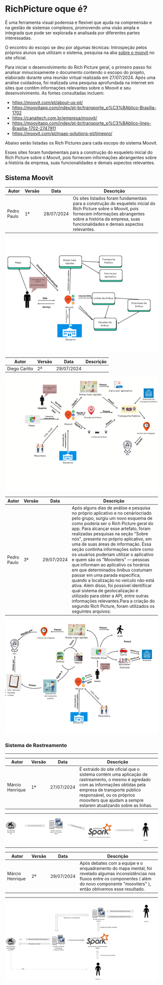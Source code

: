 # RichPicture oque é?

É uma ferramenta visual poderosa e flexível que ajuda na compreensão e na gestão de sistemas complexos, promovendo uma visão ampla e integrada que pode ser explorada e analisada por diferentes partes interessadas.

O encontro do escopo se deu por algumas técnicas: Introspeção pelos próprios alunos que utilizam o sistema, pesquisa na aba [sobre o moovit](https://moovit.com/pt/about-us-pt/) no site oficial.

Para iniciar o desenvolvimento do Rich Picture geral, o primeiro passo foi
analisar minuciosamente o documento contendo o escopo do projeto, elaborado
durante uma reunião virtual realizada em 27/07/2024. Após uma análise cuidadosa,
foi realizada uma pesquisa aprofundada na internet em sites que contêm informações
relevantes sobre o Moovit e seu desenvolvimento. As fontes consultadas incluem:

* https://moovit.com/pt/about-us-pt/
* https://moovitapp.com/index/pt-br/transporte_p%C3%BAblico-Brasilia-1702
* https://canaltech.com.br/empresa/moovit/
* https://moovitapp.com/index/pt-br/transporte_p%C3%BAblico-lines-Brasilia-1702-2747911
* https://moovit.com/pt/maas-solutions-pt/timepro/

Abaixo serão listadas os Rich Pictures para cada escopo do sistema Moovit.

Esses sites foram fundamentais para a construção do esqueleto inicial do Rich
Picture sobre o Moovit, pois fornecem informações abrangentes sobre a história da
empresa, suas funcionalidades e demais aspectos relevantes.


## Sistema Moovit

|Autor| Versão          |Data| Descrição |
|----|----|---------- |-----|
|Pedro Paulo| 1ª | 28/07/2024 |Os sites listados foram fundamentais para a construção do esqueleto inicial do Rich Picture sobre o Moovit, pois fornecem informações abrangentes sobre a história da empresa, suas funcionalidades e demais aspectos relevantes.|

![Primeira Versão](../assets/Rich-picture/RichPicture%20MoovitV1.png)

|Autor| Versão          |Data| Descrição |
|----|----|---------- |-----|
|Diego Carlito| 2ª | 29/07/2024 ||

![Primeira Versão](../assets/Rich-picture/RichPicture%20MoovitV2.png)

|Autor| Versão          |Data| Descrição |
|----|----|---------- |-----|
|Pedro Paulo| 3ª | 29/07/2024 |Após alguns dias de análise e pesquisa no próprio aplicativo e no cenáriocriado pelo grupo, surgiu um novo esquema de como poderia ser o Rich Picture geral do app. Para alcançar esse artefato, foram realizadas pesquisas na seção "Sobre nós", presente no próprio aplicativo, em uma de suas áreas de informação. Essa seção continha informações sobre como os usuários poderiam utilizar o aplicativo e quem são os "Mooviters" — pessoas que informam ao aplicativo os horários em que determinados ônibus costumam passar em uma parada específica, quando a localização no veículo não está ativa. Além disso, foi possível identificar qual sistema de geolocalização é utilizado para obter a API, entre outras informações relevantes.Para a criação do segundo Rich Picture, foram utilizados os seguintes arquivos:|

![Primeira Versão](../assets/Rich-picture/RichPicture%20MoovitV3.png)
### Sistema de Rastreamento
---

|Autor  | Versão          |Data| Descrição |
|-------|-----------------|----|---------- |
|Márcio Henrique| 1ª   |27/07/2024| É extraido do site oficial que o sistema contém uma aplicação de rastreamento, o mesmo é agredado com as informações obtidas pela empresa de transporte público responsável, ou os próprios mooviters que ajudam a sempre estarem atualizando sobre as linhas.|



--- 

![Sistema-de-Rastreamento](../assets/Rich-picture/Sistema-Rastreamento.png)

---

| Autor| Versão          |Data| Descrição |
|------|-----------------|-----|---------- |
|Márcio Henrique| 2ª        |29/07/2024 | Após debates com a equipe e o enquadramento do mapa mental, foi revelado algumas inconsistências nos fluxos   entre os componentes ( além do novo componente "mooviters" ), então obtivemos esse resultado.|

---

![Sistema-de-Rastreamento](../assets/Rich-picture/Sistema-Rastreamento2.png)



